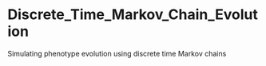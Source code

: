 # Discrete_Time_Markov_Chain_Evolution
 Simulating phenotype evolution using discrete time Markov chains
